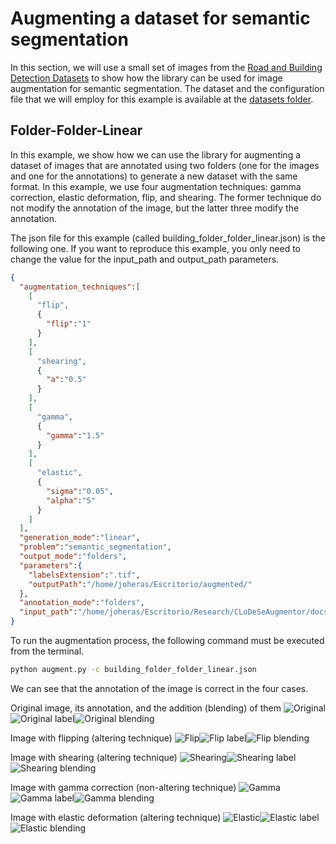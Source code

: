 # Augmenting a dataset for semantic segmentation

In this section, we will use a small set of images from the [Road and Building Detection Datasets]() to show how the library can be used for image augmentation for semantic segmentation. The dataset and the configuration file that we will employ for this example is available at the [datasets folder](datasets/semantic_segmentation).

## Folder-Folder-Linear

In this example, we show how we can use the library for augmenting a dataset of images that are annotated using two folders (one for the images and one for the annotations) to generate a new dataset with the same format. In this example, we use four augmentation techniques: gamma correction, elastic deformation, flip, and shearing. The former technique do not modify the annotation of the image, but the latter three modify the annotation. 

The json file for this example (called building_folder_folder_linear.json) is the following one. If you want to reproduce this example, you only need to change the value for the input_path and output_path parameters.   

```json
{
  "augmentation_techniques":[
    [
      "flip",
      {
        "flip":"1"
      }
    ],
    [
      "shearing",
      {
        "a":"0.5"
      }
    ],
    [
      "gamma",
      {
        "gamma":"1.5"
      }
    ],
    [
      "elastic",
      {
        "sigma":"0.05",
        "alpha":"5"
      }
    ]
  ],
  "generation_mode":"linear",
  "problem":"semantic_segmentation",
  "output_mode":"folders",
  "parameters":{
    "labelsExtension":".tif",
    "outputPath":"/home/joheras/Escritorio/augmented/"
  },
  "annotation_mode":"folders",
  "input_path":"/home/joheras/Escritorio/Research/CLoDeSeAugmentor/docs/datasets/semantic_segmentation/buildings"
}
```

To run the augmentation process, the following command must be executed from the terminal.

```cmd
python augment.py -c building_folder_folder_linear.json
```

We can see that the annotation of the image is correct in the four cases. 

Original image, its annotation, and the addition (blending) of them
![Original](images/23429020_15.tiff)![Original label](images/23429020_15.tif)![Original blending](images/buildings.jpg)

Image with flipping (altering technique)
![Flip](images/0_0_23429020_15.tiff)![Flip label](images/0_0_23429020_15.tif)![Flip blending](images/buildings0.jpg)

Image with shearing (altering technique)
![Shearing](images/0_1_23429020_15.tiff)![Shearing label](images/0_1_23429020_15.tif)![Shearing blending](images/buildings1.jpg)

Image with gamma correction (non-altering technique)
![Gamma](images/0_2_23429020_15.tiff)![Gamma label](images/0_2_23429020_15.tif)![Gamma blending](images/buildings2.jpg)

Image with elastic deformation (altering technique)
![Elastic](images/0_3_23429020_15.tiff)![Elastic label](images/0_3_23429020_15.tif)![Elastic blending](images/buildings3.jpg)
